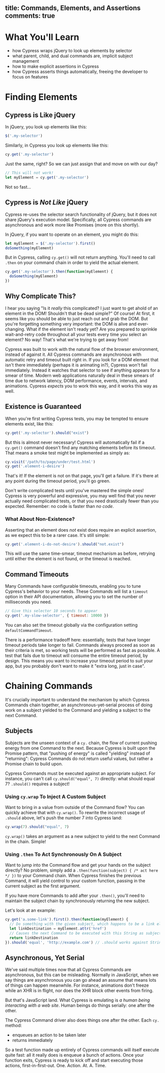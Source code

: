 title: Commands, Elements, and Assertions
comments: true
---

# What You'll Learn

- how Cypress wraps jQuery to look up elements by selector
- what parent, child, and dual commands are, implicit subject management
- how to make explicit assertions in Cypress
- how Cypress asserts things automatically, freeing the developer to focus on features

# Finding Elements

## Cypress is Like jQuery

In jQuery, you look up elements like this:

```js
$('.my-selector')
```

Similarly, in Cypress you look up elements like this:

```js
cy.get('.my-selector')
```

Just the same, right? So we can just assign that and move on with our day?

```js
// This will not work!
let myElement = cy.get('.my-selector')
```

Not so fast...

## Cypress is _Not Like_ jQuery

Cypress re-uses the selector search functionality of jQuery, but it does not share jQuery's execution model. Specifically, all Cypress commands are asynchronous and work more like Promises (more on this shortly).

In jQuery, if you want to operate on an element, you might do this:

```js
let myElement = $('.my-selector').first()
doSomething(myElement)
```

But in Cypress, calling `cy.get()` will not return anything. You'll need to call `.then` on your command chain in order to yield the actual element.

```js
cy.get('.my-selector').then(function(myElement) {
  doSomething(myElement)
})
```

## Why Complicate This?

I hear you saying "Is it _really_ this complicated? I just want to get ahold of an element in the DOM! Shouldn't that be dead simple?" Of course! At first, it seems like you should be able to just reach out and grab the DOM. But you're forgetting something very important: the DOM is alive and ever-changing. What if the element isn't ready yet? Are you prepared to sprinkle wait-and-retry code throughout all your tests every time you select an element? No way! That's what we're trying to get away from!

Cypress was built to work with the natural flow of the browser environment, instead of against it. All Cypress commands are asynchronous with automatic retry and timeout built right in. If you look for a DOM element that isn't there immediately (perhaps it is animating in?), Cypress won't fail immediately. Instead it watches that selector to see if anything appears for a smear of time. Modern web applications naturally deal in these smears of time due to network latency, DOM performance, events, intervals, and animations. Cypress _expects_ you to work this way, and it works this way as well.

## Existence is Guaranteed

When you're first writing Cypress tests, you may be tempted to ensure elements exist, like this:

```js
cy.get('.my-selector').should("exist")
```

But this is almost never necessary! Cypress will automatically fail if a `cy.get()` command doesn't find any matching elements before its timeout. That means a smoke test might be implemented as simply as:

```js
cy.visit('/path/to/page/under/test.html')
cy.get('.element-i-desire')
```

That's it! If the element is not on that page, you'll get a failure. If it's there at any point during the timeout period, you'll go green.

Don't write complicated tests until you've mastered the simple ones! Cypress is very powerful and expressive, you may well find that you never actually need complicated tests, or that you need drastically fewer than you expected. Remember: no code is faster than _no code_.

### What About Non-Existence?

Asserting that an element does _not_ exist does require an explicit assertion, as we expect this to be a rarer case. It's still simple:

```js
cy.get('.element-i-do-not-desire').should("not.exist")
```

This will use the same time-smear, timeout mechanism as before, retrying until either the element is not found, or the timeout is reached.

## Command Timeouts

Many Commands have configurable timeouts, enabling you to tune Cypress's behavior to your needs. These Commands will list a `timeout` option in their API documentation, allowing you to set the number of milliseconds you need.

```js
// Give this selector 10 seconds to appear
cy.get('.my-slow-selector', { timeout: 10000 })
```

You can also set the timeout globally via the configuration setting `defaultCommandTimeout`.

There is a performance tradeoff here: essentially, tests that have longer timeout periods take longer to fail. Commands always proceed as soon as their criteria is met, so working tests will be performed as fast as possible. A test that fails due to timeout will consume the entire timeout period, by design. This means you want to increase your timeout period to suit your app, but you probably don't want to make it "extra long, just in case".

# Chaining Commands

It's crucially important to understand the mechanism by which Cypress Commands chain together, an asynchronous-yet-serial process of doing work on a subject yielded to the Command and yielding a subject to the next Command.

## Subjects

Subjects are the unseen context of a `cy.` chain, the flow of current pushing energy from one Command to the next. Because Cypress is built upon the Promise pattern, that "pushing of energy" is called "yielding" instead of "returning": Cypress Commands do not return useful values, but rather a Promise chain to build upon.

Cypress Commands must be executed against an appropriate subject. For instance, you can't call `cy.should("equal", 7)` directly: what should equal 7? `.should()` requires a subject!

### Using `cy.wrap` To Inject A Custom Subject

Want to bring in a value from outside of the Command flow? You can quickly achieve that with `cy.wrap()`. To rewrite the incorrect usage of `.should` above, let's push the number 7 into Cypress land:

```js
cy.wrap(7).should("equal", 7)
```

`cy.wrap()` takes an argument as a new subject to yield to the next Command in the chain. Simple!

### Using `.then` To Act Synchronously On A Subject

Want to jump into the Command flow and get your hands on the subject directly? No problem, simply add a `.then(function(subject) { /* act here */ })` to your Command chain. When Cypress finishes the previous Command, it will yield control to your custom function, passing in the current subject as the first argument.

If you have more Commands to add after your `.then()`, you'll need to maintain the subject chain by synchronously returning the new subject.

Let's look at an example:

```js
cy.get('a.some-link').first().then(function(myElement) {
  // Do something with the given subject, which happens to be a link element
  let linkDestination = myElement.attr('href')
  // Causes the next Command to be executed with this String as subject
  return linkDestination
}).should('equal', 'http://example.com') // .should works against Strings!
```

## Asynchronous, Yet Serial

We've said multiple times now that all Cypress Commands are asynchronous, but this can be misleading. Normally in JavaScript, when we say things are asynchronous you can go ahead an assume that means lots of things can happen meanwhile. For instance, animations don't freeze while an XHR is in flight, nor does the XHR block other events from firing.

But that's JavaScript land. What Cypress is emulating is _a human being interacting with a web site_. Human beings do things serially: one after the other.

The Cypress Command driver also does things one after the other. Each `cy.` method:
- enqueues an action to be taken later
- returns immediately

So a test function made up entirely of Cypress commands will itself execute quite fast: all it really does is enqueue a bunch of actions. Once your function exits, Cypress is ready to kick off and start executing those actions, first-in-first-out. One. Action. At. A. Time.
